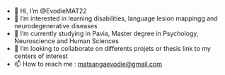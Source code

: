 - 👋 Hi, I’m @EvodieMAT22
- 👀 I’m interested in learning disabilities, language lesion mappingg and neurodegenerative diseases
- 🌱 I’m currently studying in Pavia, Master degree in Psychology, Neuroscience and Human Sciences
- 💞️ I’m looking to collaborate on differents projets or thesis link to my centers of interest
- 📫 How to reach me : matsangaevodie@gmail.com

<!---
EvodieMAT22/EvodieMAT22 is a ✨ special ✨ repository because its `README.md` (this file) appears on your GitHub profile.
You can click the Preview link to take a look at your changes.
--->
